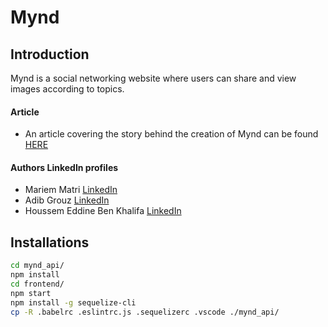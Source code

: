 # Mynd

## Introduction
Mynd is a social networking website where users can share and view images according to topics.

#### Article
* An article covering the story behind the creation of Mynd can be found [HERE](https://medium.com/@edin93/my-holberton-school-portfolio-project-story-f53f1a0d8334)

#### Authors LinkedIn profiles
* Mariem Matri [LinkedIn](https://www.linkedin.com/in/mariem-matri-249620178/)
* Adib Grouz [LinkedIn](https://www.linkedin.com/in/adib-grouz-ba4936190/)
* Houssem Eddine Ben Khalifa [LinkedIn](https://www.linkedin.com/in/houssem-eddine-ben-khalifa-b0a2a412b/)

## Installations

```bash
cd mynd_api/
npm install
cd frontend/
npm start
npm install -g sequelize-cli
cp -R .babelrc .eslintrc.js .sequelizerc .vscode ./mynd_api/
```

